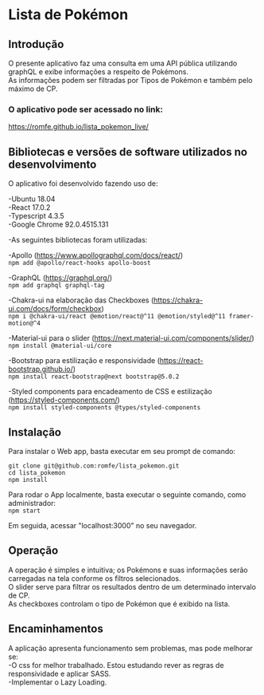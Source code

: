 # Lista de Pokémon

## Introdução

O presente aplicativo faz uma consulta em uma API pública utilizando graphQL e exibe informações a respeito de Pokémons.  
As informações podem ser filtradas por Tipos de Pokémon e também pelo máximo de CP.

### O aplicativo pode ser acessado no link:  

https://romfe.github.io/lista_pokemon_live/

## Bibliotecas e versões de software utilizados no desenvolvimento

O aplicativo foi desenvolvido fazendo uso de:

-Ubuntu 18.04  
-React 17.0.2  
-Typescript 4.3.5  
-Google Chrome 92.0.4515.131

-As seguintes bibliotecas foram utilizadas:

-Apollo (https://www.apollographql.com/docs/react/)  
`npm add @apollo/react-hooks apollo-boost`

-GraphQL (https://graphql.org/)  
`npm add graphql graphql-tag`

-Chakra-ui na elaboração das Checkboxes (https://chakra-ui.com/docs/form/checkbox)  
`npm i @chakra-ui/react @emotion/react@^11 @emotion/styled@^11 framer-motion@^4`

-Material-ui para o slider (https://next.material-ui.com/components/slider/)  
`npm install @material-ui/core`

-Bootstrap para estilização e responsividade (https://react-bootstrap.github.io/)  
`npm install react-bootstrap@next bootstrap@5.0.2`

-Styled components para encadeamento de CSS e estilização (https://styled-components.com/)  
`npm install styled-components @types/styled-components `

## Instalação

Para instalar o Web app, basta executar em seu prompt de comando:

`git clone git@github.com:romfe/lista_pokemon.git`  
`cd lista_pokemon`  
`npm install`

Para rodar o App localmente, basta executar o seguinte comando, como administrador:  
`npm start`

Em seguida, acessar "localhost:3000" no seu navegador.

## Operação

A operação é simples e intuitiva; os Pokémons e suas informações serão carregadas na tela conforme os filtros selecionados.  
O slider serve para filtrar os resultados dentro de um determinado intervalo de CP.  
As checkboxes controlam o tipo de Pokémon que é exibido na lista.

## Encaminhamentos

A aplicação apresenta funcionamento sem problemas, mas pode melhorar se:  
-O css for melhor trabalhado. Estou estudando rever as regras de responsividade e aplicar SASS.  
-Implementar o Lazy Loading.
